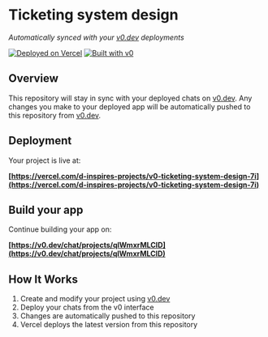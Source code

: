 # Ticketing system design

*Automatically synced with your [v0.dev](https://v0.dev) deployments*

[![Deployed on Vercel](https://img.shields.io/badge/Deployed%20on-Vercel-black?style=for-the-badge&logo=vercel)](https://vercel.com/d-inspires-projects/v0-ticketing-system-design-7i)
[![Built with v0](https://img.shields.io/badge/Built%20with-v0.dev-black?style=for-the-badge)](https://v0.dev/chat/projects/qlWmxrMLClD)

## Overview

This repository will stay in sync with your deployed chats on [v0.dev](https://v0.dev).
Any changes you make to your deployed app will be automatically pushed to this repository from [v0.dev](https://v0.dev).

## Deployment

Your project is live at:

**[https://vercel.com/d-inspires-projects/v0-ticketing-system-design-7i](https://vercel.com/d-inspires-projects/v0-ticketing-system-design-7i)**

## Build your app

Continue building your app on:

**[https://v0.dev/chat/projects/qlWmxrMLClD](https://v0.dev/chat/projects/qlWmxrMLClD)**

## How It Works

1. Create and modify your project using [v0.dev](https://v0.dev)
2. Deploy your chats from the v0 interface
3. Changes are automatically pushed to this repository
4. Vercel deploys the latest version from this repository
